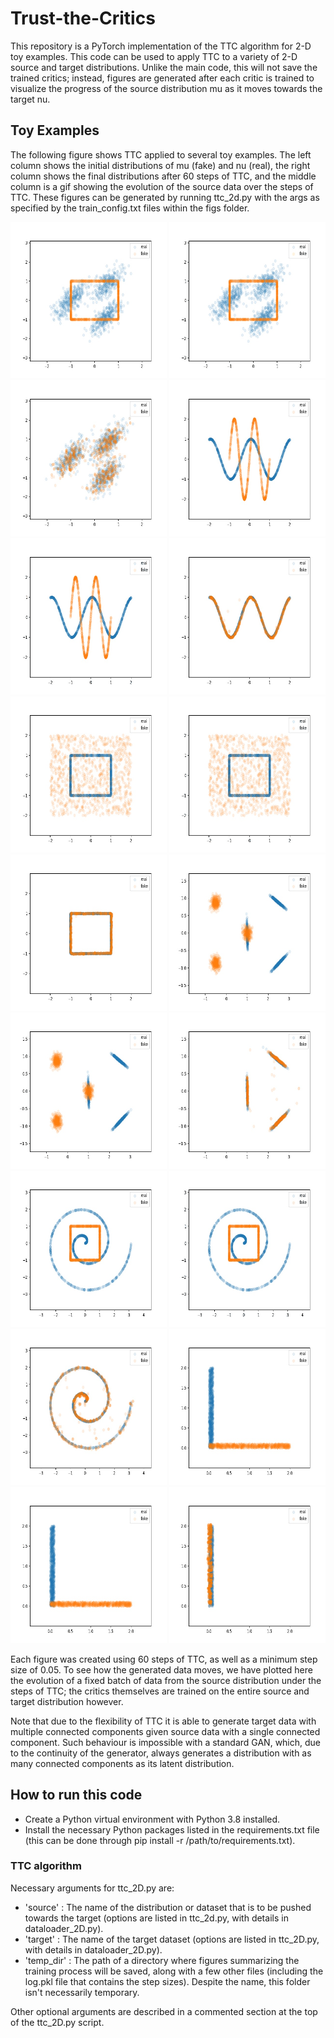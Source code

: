 
# Trust-the-Critics
This repository is a PyTorch implementation of the TTC algorithm for 2-D toy examples. This code can be used to apply TTC to a variety of 2-D
source and target distributions. Unlike the main code, this will not save the trained critics; instead, figures are generated
after each critic is trained to visualize the progress of the source distribution mu as it moves towards the target nu.

## Toy Examples
The following figure shows TTC applied to several toy examples. The left column shows the initial distributions of mu (fake) and nu (real), the right column shows the final distributions after 60 steps of TTC, and the middle column is a gif showing the evolution of the source data over the steps of TTC. These figures can be generated by running ttc_2d.py with the args as specified by the train_config.txt files within the figs folder.

<img src="figs/hollow_to_3gauss/scatter/step0.jpg" width="250" height="250" /> <img src="figs/hollow_to_3gauss/scatter/movie.gif" width="250" height="250" /> <img src="figs/hollow_to_3gauss/scatter/step60.jpg" width="250" height="250" />
<img src="figs/sin_to_cos/scatter/step0.jpg" width="250" height="250" /> <img src="figs/sin_to_cos/scatter/movie.gif" width="250" height="250" /> <img src="figs/sin_to_cos/scatter/step60.jpg" width="250" height="250" />
<img src="figs/uniform_to_hollow/scatter/step0.jpg" width="250" height="250" /> <img src="figs/uniform_to_hollow/scatter/movie.gif" width="250" height="250" /> <img src="figs/uniform_to_hollow/scatter/step60.jpg" width="250" height="250" />
<img src="figs/circle_to_shifted_circle/scatter/step0.jpg" width="250" height="250" /> <img src="figs/circle_to_shifted_circle/scatter/movie.gif" width="250" height="250" /> <img src="figs/circle_to_shifted_circle/scatter/step60.jpg" width="250" height="250" />
<img src="figs/hollow_to_spiral/scatter/step0.jpg" width="250" height="250" /> <img src="figs/hollow_to_spiral/scatter/movie.gif" width="250" height="250" /> <img src="figs/hollow_to_spiral/scatter/step60.jpg" width="250" height="250" />
<img src="figs/rotate_rectangle_corneroverlap_thinnest/scatter/step0.jpg" width="250" height="250" /> <img src="figs/rotate_rectangle_corneroverlap_thinnest/scatter/movie.gif" width="250" height="250" /> <img src="figs/rotate_rectangle_corneroverlap_thinnest/scatter/step60.jpg" width="250" height="250" />

Each figure was created using 60 steps of TTC, as well as a minimum step size of 0.05. To see how the generated data moves, we have plotted here the evolution of a fixed batch of data from the source distribution under the steps of TTC; the critics themselves are trained on the entire source and target distribution however.

Note that due to the flexibility of TTC it is able to generate target data with multiple connected components given source data with a single connected component. Such behaviour is impossible with a standard GAN, which, due to the continuity of the generator, always generates a distribution with as many connected components as its latent distribution.

## How to run this code ##
* Create a Python virtual environment with Python 3.8 installed.
* Install the necessary Python packages listed in the requirements.txt file (this can be done through pip install -r /path/to/requirements.txt).

### TTC algorithm
  
Necessary arguments for ttc_2D.py are:
* 'source' : The name of the distribution or dataset that is to be pushed towards the target (options are listed in ttc_2d.py, with details in dataloader_2D.py).
* 'target' : The name of the target dataset (options are listed in ttc_2D.py, with details in dataloader_2D.py).
* 'temp_dir' : The path of a directory where figures summarizing the training process will be saved, along with a few other files (including the log.pkl file that contains the step sizes). Despite the name, this folder isn't necessarily temporary.

Other optional arguments are described in a commented section at the top of the ttc_2D.py script.


